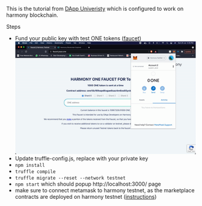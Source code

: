 This is the tutorial from [DApp Univeristy](https://www.dappuniversity.com/) which is configured to work on harmony blockchain.

Steps
* Fund your public key with test ONE tokens ([faucet](https://faucet.pops.one/))   
![gif for funding](test-net-funding.gif)
* Update truffle-config.js, replace <private key> with your private key 
* `npm install`
* `truffle compile`
* `truffle migrate --reset --network testnet`
* `npm start` which should popup http://localhost:3000/ page
* make sure to connect metamask to harmony testnet, as the marketplace contracts are deployed on harmony testnet ([instructions](https://davincigalleryone.gitbook.io/davinci-gallery/connect-to-a-wallet))


